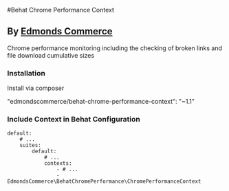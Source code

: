 #Behat Chrome Performance  Context
## By [Edmonds Commerce](https://www.edmondscommerce.co.uk)

Chrome performance monitoring including the checking of broken links and file download cumulative sizes

### Installation

Install via composer

"edmondscommerce/behat-chrome-performance-context": "~1.1"


### Include Context in Behat Configuration

```
default:
    # ...
    suites:
        default:
            # ...
            contexts:
                - # ...
                - EdmondsCommerce\BehatChromePerformance\ChromePerformanceContext

```
